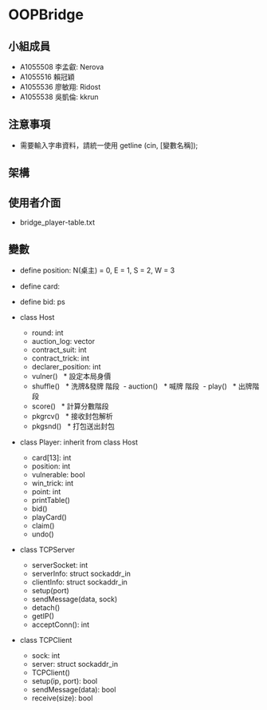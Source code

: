 # OOPBridge

## 小組成員
+ A1055508 李孟叡: Nerova
+ A1055516 賴冠穎
+ A1055536 廖敏翔: Ridost
+ A1055538 吳凱倫: kkrun

## 注意事項
+ 需要輸入字串資料，請統一使用 getline (cin, [變數名稱]);

## 架構

## 使用者介面
- bridge_player-table.txt

## 變數
+ define position: N(桌主) = 0, E = 1, S = 2, W = 3
+ define card: 
+ define bid: ps

+ class Host
  - round: int
  - auction_log: vector<string>
  - contract_suit: int
  - contract_trick: int
  - declarer_position: int
  - vulner()
    * 設定本局身價
  - shuffle()
    * 洗牌&發牌 階段
  - auction()
    * 喊牌 階段
  - play()
    * 出牌階段
  - score()
    * 計算分數階段
  - pkgrcv()
    * 接收封包解析
  - pkgsnd()
    * 打包送出封包
+ class Player: inherit from class Host
  - card[13]: int
  - position: int
  - vulnerable: bool
  - win_trick: int
  - point: int
  - printTable()
  - bid()
  - playCard()
  - claim()
  - undo()
+ class TCPServer
  - serverSocket: int
  - serverInfo: struct sockaddr_in
  - clientInfo: struct sockaddr_in
  - setup(port)
  - sendMessage(data, sock)
  - detach()
  - getIP()
  - acceptConn(): int
+ class TCPClient
  - sock: int
  - server: struct sockaddr_in
  - TCPClient()
  - setup(ip, port): bool
  - sendMessage(data): bool
  - receive(size): bool
